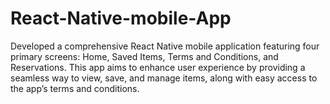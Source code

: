 # React-Native-mobile-App
Developed a comprehensive React Native mobile application featuring four primary screens: Home, Saved Items, Terms and Conditions, and Reservations. This app aims to enhance user experience by providing a seamless way to view, save, and manage items, along with easy access to the app’s terms and conditions.
